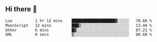## Hi there 👋
<!--START_SECTION:waka-->

```txt
Lua          1 hr 12 mins    ███████████████████▓░░░░░   78.66 %
MoonScript   12 mins         ███▒░░░░░░░░░░░░░░░░░░░░░   13.44 %
Other        6 mins          █▓░░░░░░░░░░░░░░░░░░░░░░░   07.21 %
XML          0 secs          ▒░░░░░░░░░░░░░░░░░░░░░░░░   00.68 %
```

<!--END_SECTION:waka-->

